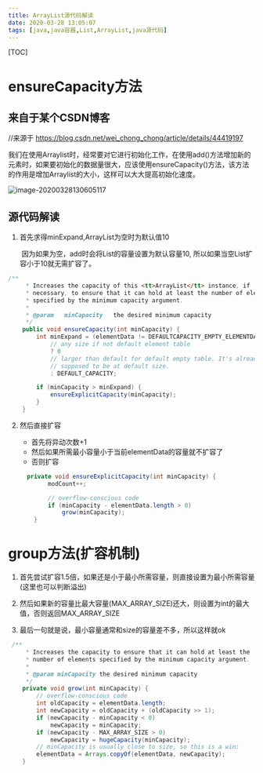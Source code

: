 ```yaml
---
title: ArrayList源代码解读
date: 2020-03-28 13:05:07
tags: [java,java容器,List,ArrayList,java源代码]
---
```


[TOC]

# ensureCapacity方法

## 来自于某个CSDN博客

//来源于 https://blog.csdn.net/wei_chong_chong/article/details/44419197

我们在使用Arraylist时，经常要对它进行初始化工作，在使用add()方法增加新的元素时，如果要初始化的数据量很大，应该使用ensureCapacity()方法，该方法的作用是增加Arraylist的大小，这样可以大大提高初始化速度。



![image-20200328130605117](C:\Users\81929\AppData\Roaming\Typora\typora-user-images\image-20200328130605117.png)

## 源代码解读

1. 首先求得minExpand,ArrayList为空时为默认值10

   ​	因为如果为空，add时会将List的容量设置为默认容量10, 所以如果当空List扩容小于10就无需扩容了。

```java
/**
     * Increases the capacity of this <tt>ArrayList</tt> instance, if
     * necessary, to ensure that it can hold at least the number of elements
     * specified by the minimum capacity argument.
     *
     * @param   minCapacity   the desired minimum capacity
     */
    public void ensureCapacity(int minCapacity) {
        int minExpand = (elementData != DEFAULTCAPACITY_EMPTY_ELEMENTDATA)
            // any size if not default element table
            ? 0
            // larger than default for default empty table. It's already
            // supposed to be at default size.
            : DEFAULT_CAPACITY;

        if (minCapacity > minExpand) {
            ensureExplicitCapacity(minCapacity);
        }
    }
```

2. 然后直接扩容

   * 首先将异动次数+1
   * 然后如果所需最小容量小于当前elementData的容量就不扩容了
   * 否则扩容

   ```java
     private void ensureExplicitCapacity(int minCapacity) {
           modCount++;
   
           // overflow-conscious code
           if (minCapacity - elementData.length > 0)
               grow(minCapacity);
       }
   ```

   

# group方法(扩容机制)

1. 首先尝试扩容1.5倍，如果还是小于最小所需容量，则直接设置为最小所需容量(这里也可以判断溢出)

2. 然后如果新的容量比最大容量(MAX_ARRAY_SIZE)还大，则设置为int的最大值，否则返回MAX_ARRAY_SIZE
3. 最后一句就是说，最小容量通常和size的容量差不多，所以这样就ok

```java
 /**
     * Increases the capacity to ensure that it can hold at least the
     * number of elements specified by the minimum capacity argument.
     *
     * @param minCapacity the desired minimum capacity
     */
    private void grow(int minCapacity) {
        // overflow-conscious code
        int oldCapacity = elementData.length;
        int newCapacity = oldCapacity + (oldCapacity >> 1);
        if (newCapacity - minCapacity < 0)
            newCapacity = minCapacity;
        if (newCapacity - MAX_ARRAY_SIZE > 0)
            newCapacity = hugeCapacity(minCapacity);
        // minCapacity is usually close to size, so this is a win:
        elementData = Arrays.copyOf(elementData, newCapacity);
    }
```